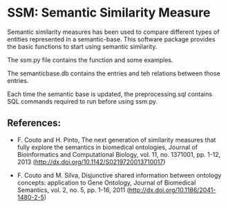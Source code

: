 # SSM: Semantic Similarity Measure

Semantic similarity measures has been used to compare different types of entities represented in a semantic-base. 
This software package provides the basic functions to start using semantic similarity.

The ssm.py file contains the function and some examples.

The semanticbase.db contains the entries and teh relations between those entries.

Each time the semantic base is updated, the preprocessing.sql contains SQL commands required to run before using ssm.py.

## References: 

- F. Couto and H. Pinto, The next generation of similarity measures that fully explore the semantics in biomedical ontologies, Journal of Bioinformatics and Computational Biology, vol. 11, no. 1371001, pp. 1-12, 2013 (http://dx.doi.org/10.1142/S0219720013710017)

- F. Couto and M. Silva, Disjunctive shared information between ontology concepts: application to Gene Ontology, Journal of Biomedical Semantics, vol. 2, no. 5, pp. 1-16, 2011 (http://dx.doi.org/10.1186/2041-1480-2-5)
